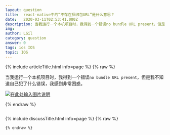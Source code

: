 ```yaml
---
layout: question
title:  react-native中的“不存在捆绑包URL”是什么意思？
date:   2020-03-11T02:53:41.000Z
description: 当我运行一个本机项目时，我得到一个错误no bundle URL present，但是我不知道自己犯了什么错误，我感到非常困惑。...
img: 
author: LGil
category: question
answer: 0
tags: ios IOS
topic: IOS
---
```

<div class="article-root">
  <div class="article">
    {% include articleTitle.html info=page %}
    {% raw %}
    <div class="article-content"><p><font style="vertical-align: inherit;"><font style="vertical-align: inherit;">当我运行一个本机项目时，我得到一个错误</font></font><code>no bundle URL present</code><font style="vertical-align: inherit;"><font style="vertical-align: inherit;">，但是我不知道自己犯了什么错误，我感到非常困惑。</font></font></p>

<p><a href="https://www.samyoc.com//uploads/users/7558/images/thumbnails/1583895094537.png" data-src="https://www.samyoc.com//uploads/users/7558/images/1583895094537.png" rel="noreferrer"><img src="https://i.stack.imgur.com/SUaiY.png" alt="在此处输入图片说明"></a></p></div>
    {% endraw %}
  </div>
  <p style="height: 0;width:0;overflow: hidden;"> 第564篇《react-native中的“不存在捆绑包URL”是什么意思？》来自Winter(https://github.com/aiyld/aiyld.github.io)的站点</p>
  <div class="discuss-wrapper">
    {% include discussTitle.html info=page %}
    {% raw %}
    
    {% endraw %}
  </div>
<div>
